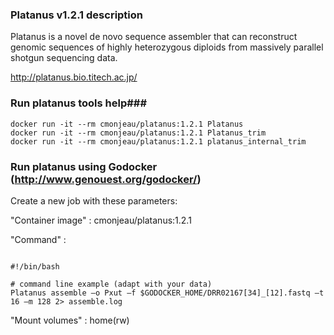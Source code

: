 ### Platanus v1.2.1 description ###

Platanus is a novel de novo sequence assembler that can reconstruct genomic sequences of
highly heterozygous diploids from massively parallel shotgun sequencing data.

http://platanus.bio.titech.ac.jp/

### Run platanus tools help###

```
docker run -it --rm cmonjeau/platanus:1.2.1 Platanus
docker run -it --rm cmonjeau/platanus:1.2.1 Platanus_trim
docker run -it --rm cmonjeau/platanus:1.2.1 platanus_internal_trim
```

### Run platanus using Godocker (http://www.genouest.org/godocker/)

Create a new job with these parameters:

"Container image" : cmonjeau/platanus:1.2.1

"Command" : 

```

#!/bin/bash

# command line example (adapt with your data)
Platanus assemble –o Pxut –f $GODOCKER_HOME/DRR02167[34]_[12].fastq –t 16 –m 128 2> assemble.log

```

"Mount volumes" : home(rw)


